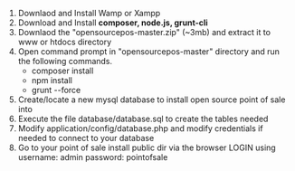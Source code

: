 1) Downlaod and Install Wamp or Xampp
2) Download and Install **composer, node.js, grunt-cli**
3) Downlaod the "opensourcepos-master.zip" (~3mb) and extract it to www or htdocs directory
4) Open command prompt in "opensourcepos-master" directory and run the following commands.
   - composer install
   - npm install
   - grunt --force
5) Create/locate a new mysql database to install open source point of sale into
6) Execute the file database/database.sql to create the tables needed
7) Modify application/config/database.php and modify credentials if needed to connect to your database
8) Go to your point of sale install public dir via the browser
LOGIN using
username: admin
password: pointofsale